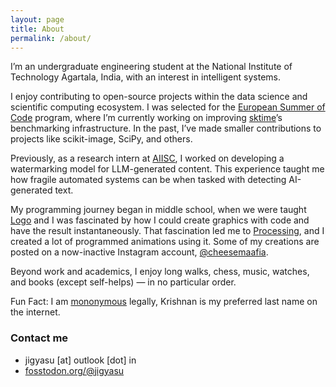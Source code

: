 ```yaml
---
layout: page
title: About
permalink: /about/
---
```


I’m an undergraduate engineering student at the National Institute of Technology Agartala, India, with an interest in intelligent systems.

I enjoy contributing to open-source projects within the data science and scientific computing ecosystem. I was selected for the [European Summer of Code](https://www.linkedin.com/company/european-summer-of-code) program, where I’m currently working on improving [sktime](https://www.sktime.net)’s benchmarking infrastructure. In the past, I’ve made smaller contributions to projects like scikit-image, SciPy, and others.

Previously, as a research intern at [AIISC](https://aiisc.ai), I worked on developing a watermarking model for LLM-generated content. This experience taught me how fragile automated systems can be when tasked with detecting AI-generated text.

My programming journey began in middle school, when we were taught [Logo](https://en.wikipedia.org/wiki/Logo_(programming_language)) and I was fascinated by how I could create graphics with code and have the result instantaneously. That fascination led me to [Processing](https://en.wikipedia.org/wiki/Processing), and I created a lot of programmed animations using it. Some of my creations are posted on a now-inactive Instagram account, [@cheesemaafia](https://instagram.com/cheesemaafia).

Beyond work and academics, I enjoy long walks, chess, music, watches, and books (except self-helps) — in no particular order.

Fun Fact: I am [mononymous](https://en.wikipedia.org/wiki/Mononym) legally, Krishnan is my preferred last name on the internet.


### Contact me

* jigyasu [at] outlook [dot] in
* [fosstodon.org/@jigyasu](https://fosstodon.org/@jigyasu)
